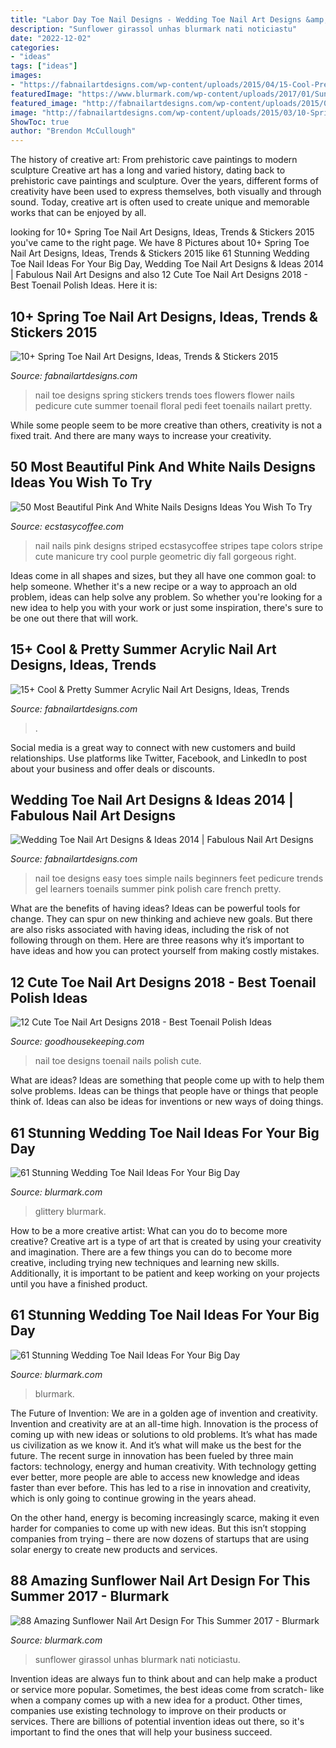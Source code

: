 ```yaml
---
title: "Labor Day Toe Nail Designs - Wedding Toe Nail Art Designs &amp; Ideas 2014"
description: "Sunflower girassol unhas blurmark nati noticiastu"
date: "2022-12-02"
categories:
- "ideas"
tags: ["ideas"]
images:
- "https://fabnailartdesigns.com/wp-content/uploads/2015/04/15-Cool-Pretty-Summer-Acrylic-Nail-Art-Designs-Ideas-Trends-Stickers-2015-16.jpg"
featuredImage: "https://www.blurmark.com/wp-content/uploads/2017/01/Sunflower-on-glitter-base.jpg"
featured_image: "http://fabnailartdesigns.com/wp-content/uploads/2015/03/10-Spring-Toe-Nail-Art-Designs-Ideas-Trends-Stickers-2015-9.jpg"
image: "http://fabnailartdesigns.com/wp-content/uploads/2015/03/10-Spring-Toe-Nail-Art-Designs-Ideas-Trends-Stickers-2015-9.jpg"
ShowToc: true
author: "Brendon McCullough"
---
```



The history of creative art: From prehistoric cave paintings to modern sculpture
Creative art has a long and varied history, dating back to prehistoric cave paintings and sculpture. Over the years, different forms of creativity have been used to express themselves, both visually and through sound. Today, creative art is often used to create unique and memorable works that can be enjoyed by all.

	

		
looking for 10+ Spring Toe Nail Art Designs, Ideas, Trends &amp; Stickers 2015 you've came to the right page. We have 8 Pictures about 10+ Spring Toe Nail Art Designs, Ideas, Trends &amp; Stickers 2015 like 61 Stunning Wedding Toe Nail Ideas For Your Big Day, Wedding Toe Nail Art Designs &amp; Ideas 2014 | Fabulous Nail Art Designs and also 12 Cute Toe Nail Art Designs 2018 - Best Toenail Polish Ideas. Here it is:
		
    
## 10+ Spring Toe Nail Art Designs, Ideas, Trends &amp; Stickers 2015

<img loading=lazy src="http://fabnailartdesigns.com/wp-content/uploads/2015/03/10-Spring-Toe-Nail-Art-Designs-Ideas-Trends-Stickers-2015-9.jpg" onerror="this.onerror=null;this.src='https://tse4.mm.bing.net/th?id=OIP.ZN3vXs5FrsP6l4nn5nPUswHaHa&amp;pid=15.1';" alt="10+ Spring Toe Nail Art Designs, Ideas, Trends &amp; Stickers 2015">

_Source: fabnailartdesigns.com_

>nail toe designs spring stickers trends toes flowers flower nails pedicure cute summer toenail floral pedi feet toenails nailart pretty. 

	

While some people seem to be more creative than others, creativity is not a fixed trait. And there are many ways to increase your creativity.

    
## 50 Most Beautiful Pink And White Nails Designs Ideas You Wish To Try

<img loading=lazy src="https://i2.wp.com/www.ecstasycoffee.com/wp-content/uploads/2016/10/Pink-and-White-Nails-Designs-21.jpg" onerror="this.onerror=null;this.src='https://tse3.mm.bing.net/th?id=OIP.kElM80kFxY8Z3WeAskCedAHaHa&amp;pid=15.1';" alt="50 Most Beautiful Pink And White Nails Designs Ideas You Wish To Try">

_Source: ecstasycoffee.com_

>nail nails pink designs striped ecstasycoffee stripes tape colors stripe cute manicure try cool purple geometric diy fall gorgeous right. 

	

Ideas come in all shapes and sizes, but they all have one common goal: to help someone. Whether it's a new recipe or a way to approach an old problem, ideas can help solve any problem. So whether you're looking for a new idea to help you with your work or just some inspiration, there's sure to be one out there that will work.

    
## 15+ Cool &amp; Pretty Summer Acrylic Nail Art Designs, Ideas, Trends

<img loading=lazy src="https://fabnailartdesigns.com/wp-content/uploads/2015/04/15-Cool-Pretty-Summer-Acrylic-Nail-Art-Designs-Ideas-Trends-Stickers-2015-16.jpg" onerror="this.onerror=null;this.src='https://tse4.mm.bing.net/th?id=OIP.1YFrIAfLhOn94H65lr--5QHaIk&amp;pid=15.1';" alt="15+ Cool &amp; Pretty Summer Acrylic Nail Art Designs, Ideas, Trends">

_Source: fabnailartdesigns.com_

>. 

	

Social media is a great way to connect with new customers and build relationships. Use platforms like Twitter, Facebook, and LinkedIn to post about your business and offer deals or discounts.

    
## Wedding Toe Nail Art Designs &amp; Ideas 2014 | Fabulous Nail Art Designs

<img loading=lazy src="https://fabnailartdesigns.com/wp-content/uploads/2014/02/Wedding-Toe-Nail-Art-Designs-Ideas-2014-6.jpg" onerror="this.onerror=null;this.src='https://tse3.mm.bing.net/th?id=OIP.wplm6AGx0Z8kl34wm5BJnAHaJ6&amp;pid=15.1';" alt="Wedding Toe Nail Art Designs &amp; Ideas 2014 | Fabulous Nail Art Designs">

_Source: fabnailartdesigns.com_

>nail toe designs easy toes simple nails beginners feet pedicure trends gel learners toenails summer pink polish care french pretty. 

	

What are the benefits of having ideas?
Ideas can be powerful tools for change. They can spur on new thinking and achieve new goals. But there are also risks associated with having ideas, including the risk of not following through on them. Here are three reasons why it’s important to have ideas and how you can protect yourself from making costly mistakes.

    
## 12 Cute Toe Nail Art Designs 2018 - Best Toenail Polish Ideas

<img loading=lazy src="https://hips.hearstapps.com/ghk.h-cdn.co/assets/17/50/2560x1280/landscape-1513181615-toenail-art.jpg?resize=1200:*" onerror="this.onerror=null;this.src='https://tse2.mm.bing.net/th?id=OIP.jHAFGkpgKF8qQa1oo7WuegHaDt&amp;pid=15.1';" alt="12 Cute Toe Nail Art Designs 2018 - Best Toenail Polish Ideas">

_Source: goodhousekeeping.com_

>nail toe designs toenail nails polish cute. 

	

What are ideas?
Ideas are something that people come up with to help them solve problems. Ideas can be things that people have or things that people think of. Ideas can also be ideas for inventions or new ways of doing things.

    
## 61 Stunning Wedding Toe Nail Ideas For Your Big Day

<img loading=lazy src="https://www.blurmark.com/wp-content/uploads/2017/05/Blue-Glittery-Nails-1024x1024.jpg" onerror="this.onerror=null;this.src='https://tse4.mm.bing.net/th?id=OIP.xhHlVFSbBFzlfDzLYLNbtgHaHa&amp;pid=15.1';" alt="61 Stunning Wedding Toe Nail Ideas For Your Big Day">

_Source: blurmark.com_

>glittery blurmark. 

	

How to be a more creative artist: What can you do to become more creative?
Creative art is a type of art that is created by using your creativity and imagination. There are a few things you can do to become more creative, including trying new techniques and learning new skills. Additionally, it is important to be patient and keep working on your projects until you have a finished product.

    
## 61 Stunning Wedding Toe Nail Ideas For Your Big Day

<img loading=lazy src="https://www.blurmark.com/wp-content/uploads/2017/05/Acrylic-Toe-Nails.jpg" onerror="this.onerror=null;this.src='https://tse2.mm.bing.net/th?id=OIP.rVXmCeE-JfdBiIlJfMOEFAHaJ4&amp;pid=15.1';" alt="61 Stunning Wedding Toe Nail Ideas For Your Big Day">

_Source: blurmark.com_

>blurmark. 

	

The Future of Invention: We are in a golden age of invention and creativity.
Invention and creativity are at an all-time high. Innovation is the process of coming up with new ideas or solutions to old problems. It’s what has made us civilization as we know it. And it’s what will make us the best for the future.
The recent surge in innovation has been fueled by three main factors: technology, energy and human creativity. With technology getting ever better, more people are able to access new knowledge and ideas faster than ever before. This has led to a rise in innovation and creativity, which is only going to continue growing in the years ahead.

On the other hand, energy is becoming increasingly scarce, making it even harder for companies to come up with new ideas. But this isn’t stopping companies from trying – there are now dozens of startups that are using solar energy to create new products and services.

    
## 88 Amazing Sunflower Nail Art Design For This Summer 2017 - Blurmark

<img loading=lazy src="https://www.blurmark.com/wp-content/uploads/2017/01/Sunflower-on-glitter-base.jpg" onerror="this.onerror=null;this.src='https://tse2.mm.bing.net/th?id=OIP.478CbLQZqeXI9fxYp0-lLgHaF7&amp;pid=15.1';" alt="88 Amazing Sunflower Nail Art Design For This Summer 2017 - Blurmark">

_Source: blurmark.com_

>sunflower girassol unhas blurmark nati noticiastu. 

	

Invention ideas are always fun to think about and can help make a product or service more popular. Sometimes, the best ideas come from scratch- like when a company comes up with a new idea for a product. Other times, companies use existing technology to improve on their products or services. There are billions of potential invention ideas out there, so it's important to find the ones that will help your business succeed.

